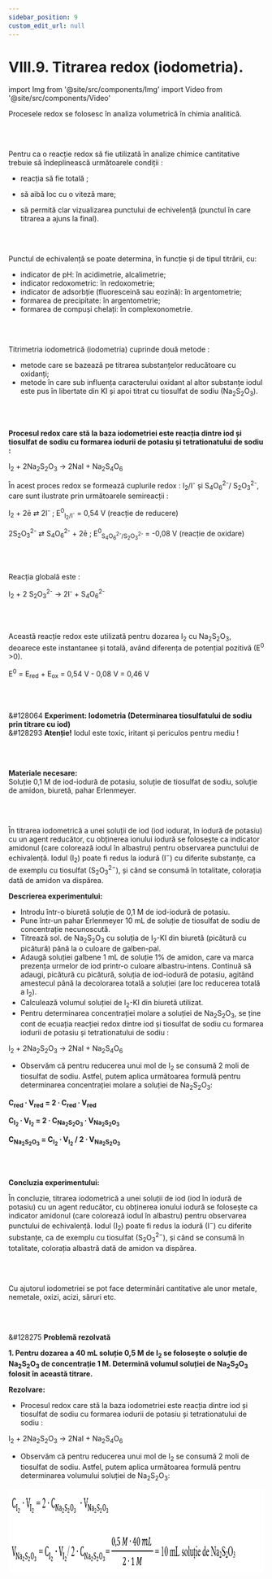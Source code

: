 ```yaml
---
sidebar_position: 9
custom_edit_url: null
---
```


# VIII.9. Titrarea redox (iodometria).


import Img from '@site/src/components/Img'
import Video from '@site/src/components/Video'



<div class="alert alert--primary" role="alert">

Procesele redox se folosesc în analiza volumetrică în chimia analitică. 


</div>

<br></br>


<div class="alert alert--primary" role="alert">

Pentru ca o reacție redox să fie utilizată în analize chimice cantitative trebuie să îndeplinească următoarele condiții :

- reacția să fie totală ;

- să aibă loc cu o viteză mare;

- să permită clar vizualizarea punctului de echivelență (punctul în care titrarea a ajuns la final).



</div>

<br></br>



<div class="alert alert--primary" role="alert">

Punctul de echivalență se poate determina, în funcție și de tipul titrării, cu:      
- indicator de pH: în acidimetrie, alcalimetrie;       
- indicator redoxometric: în redoxometrie;       
- indicator de adsorbție (fluoresceină sau eozină): în argentometrie;       
- formarea de precipitate: în argentometrie;      
- formarea de compuși chelați: în complexonometrie.



</div>

<br></br>






<div class="alert alert--primary" role="alert">

Titrimetria iodometrică (iodometria) cuprinde două metode :      
- metode care se bazează pe titrarea substanțelor reducătoare cu oxidanți;       
- metode în care sub influența caracterului oxidant al altor substanțe iodul este pus în libertate din KI și apoi titrat cu tiosulfat de sodiu (Na<sub>2</sub>S<sub>2</sub>O<sub>3</sub>).



</div>

<br></br>




<div class="alert alert--primary" role="alert">

**Procesul redox care stă la baza iodometriei este reacția dintre iod și tiosulfat de sodiu cu formarea iodurii de potasiu și tetrationatului de sodiu :**

I<sub>2</sub> + 2Na<sub>2</sub>S<sub>2</sub>O<sub>3</sub> → 2NaI + Na<sub>2</sub>S<sub>4</sub>O<sub>6</sub>

În acest proces redox se formează cuplurile redox : I<sub>2</sub>/I<sup>-</sup> și S<sub>4</sub>O<sub>6</sub><sup>2-</sup>/ S<sub>2</sub>O<sub>3</sub><sup>2-</sup>, care sunt ilustrate prin următoarele semireacții :

I<sub>2</sub> + 2ē ⇄ 2I<sup>-</sup> ; E<sup>0</sup><sub>I<sub>2</sub>/I<sup>-</sup></sub> = 0,54 V (reacție de reducere)

2S<sub>2</sub>O<sub>3</sub><sup>2-</sup> ⇄ S<sub>4</sub>O<sub>6</sub><sup>2-</sup> + 2ē ; E<sup>0</sup><sub>S<sub>4</sub>O<sub>6</sub><sup>2-</sup>/S<sub>2</sub>O<sub>3</sub><sup>2-</sup></sub> = -0,08 V (reacție de oxidare)

<br></br>


Reacția globală este :

I<sub>2</sub> + 2 S<sub>2</sub>O<sub>3</sub><sup>2-</sup> → 2I<sup>-</sup> + S<sub>4</sub>O<sub>6</sub><sup>2-</sup>

<br></br>


Această reacție redox este utilizată pentru dozarea I<sub>2</sub> cu Na<sub>2</sub>S<sub>2</sub>O<sub>3</sub>, deoarece este instantanee și totală, având diferența de potențial pozitivă (E<sup>0</sup> >0).

E<sup>0</sup> = E<sub>red</sub> + E<sub>ox</sub> = 0,54 V - 0,08 V = 0,46 V





</div>





<br></br>






<div class="alert alert--success" role="alert">

&#128064 **Experiment: Iodometria (Determinarea tiosulfatului de sodiu prin titrare cu iod)**        
&#128293 **Atenție!** Iodul este toxic, iritant și periculos pentru mediu !

<br></br>



**Materiale necesare:**     
Soluție 0,1 M de iod-iodură de potasiu, soluție de tiosulfat de sodiu, soluție de amidon, biuretă, pahar Erlenmeyer.


<br></br>

În titrarea iodometrică a unei soluții de iod (iod iodurat, în iodură de potasiu) cu un agent reducător, cu obținerea ionului iodură se folosește ca indicator amidonul (care colorează iodul în albastru) pentru observarea punctului de echivalență. Iodul (I<sub>2</sub>) poate fi redus la iodură (I<sup>−</sup>) cu diferite substanțe, ca de exemplu cu tiosulfat (S<sub>2</sub>O<sub>3</sub><sup>2−</sup>), și când se consumă în totalitate, colorația dată de amidon va dispărea.






**Descrierea experimentului:**
- Introdu într-o biuretă soluție de 0,1 M de iod-iodură de potasiu.
- Pune într-un pahar Erlenmeyer 10 mL de soluție de tiosulfat de sodiu de concentrație necunoscută.
- Titrează sol. de Na<sub>2</sub>S<sub>2</sub>O<sub>3</sub> cu soluția de I<sub>2</sub>-KI din biuretă (picătură cu picătură) până la o culoare de galben-pal.
- Adaugă soluției galbene 1 mL de soluție 1% de amidon, care va marca prezența urmelor de iod printr-o culoare albastru-intens. Continuă să adaugi, picătură cu picătură, soluția de iod-iodură de potasiu, agitând  amestecul până la decolorarea totală a soluției (are loc reducerea totală a I<sub>2</sub>).
- Calculează volumul soluției de I<sub>2</sub>-KI din biuretă utilizat.
- Pentru determinarea concentrației molare a soluției de Na<sub>2</sub>S<sub>2</sub>O<sub>3</sub>, se ține cont de ecuația reacției redox dintre iod și tiosulfat de sodiu cu formarea iodurii de potasiu și tetrationatului de sodiu :

I<sub>2</sub> + 2Na<sub>2</sub>S<sub>2</sub>O<sub>3</sub> → 2NaI + Na<sub>2</sub>S<sub>4</sub>O<sub>6</sub>

- Observăm că pentru reducerea unui mol de I<sub>2</sub> se consumă 2 moli de tiosulfat de sodiu. Astfel, putem aplica următoarea formulă pentru determinarea concentrației molare a soluției de Na<sub>2</sub>S<sub>2</sub>O<sub>3</sub>:

**C<sub>red</sub> ∙ V<sub>red</sub> = 2 ∙ C<sub>red</sub> ∙ V<sub>red</sub>**

**C<sub>I<sub>2</sub></sub> ∙ V<sub>I<sub>2</sub></sub> = 2 ∙ C<sub>Na<sub>2</sub>S<sub>2</sub>O<sub>3</sub></sub>  ∙ V<sub>Na<sub>2</sub>S<sub>2</sub>O<sub>3</sub></sub>**

**C<sub>Na<sub>2</sub>S<sub>2</sub>O<sub>3</sub></sub>  = C<sub>I<sub>2</sub></sub> ∙  V<sub>I<sub>2</sub></sub> / 2 ∙ V<sub>Na<sub>2</sub>S<sub>2</sub>O<sub>3</sub></sub>**





<br></br>



**Concluzia experimentului:**

În concluzie, titrarea iodometrică a unei soluții de iod (iod în iodură de potasiu) cu un agent reducător, cu obținerea ionului iodură se folosește ca indicator amidonul (care colorează iodul în albastru) pentru observarea punctului de echivalență. Iodul (I<sub>2</sub>) poate fi redus la iodură (I<sup>−</sup>) cu diferite substanțe, ca de exemplu cu tiosulfat (S<sub>2</sub>O<sub>3</sub><sup>2−</sup>), și când se consumă în totalitate, colorația albastră dată de amidon va dispărea.



</div>

<br></br>


<div class="alert alert--warning" role="alert">


Cu ajutorul iodometriei se pot face determinări cantitative ale unor metale, nemetale, oxizi, acizi, săruri etc.


</div>


<br></br>


<div class="alert alert--warning" role="alert">

&#128275 **Problemă rezolvată**

**1. Pentru dozarea a 40 mL soluție 0,5 M de I<sub>2</sub> se folosește o soluție de Na<sub>2</sub>S<sub>2</sub>O<sub>3</sub> de concentrație 1 M. Determină volumul soluției de Na<sub>2</sub>S<sub>2</sub>O<sub>3</sub> folosit în această titrare.**


**Rezolvare:**

- Procesul redox care stă la baza iodometriei este reacția dintre iod și tiosulfat de sodiu cu formarea iodurii de potasiu și tetrationatului de sodiu :        

I<sub>2</sub> + 2Na<sub>2</sub>S<sub>2</sub>O<sub>3</sub> → 2NaI + Na<sub>2</sub>S<sub>4</sub>O<sub>6</sub>




- Observăm că pentru reducerea unui mol de I<sub>2</sub> se consumă 2 moli de tiosulfat de sodiu. Astfel, putem aplica următoarea formulă pentru determinarea volumului soluției de Na<sub>2</sub>S<sub>2</sub>O<sub>3</sub>: 




<Img className="img-responsive4" src="chimie/clasa12/capitolul8/VIII-9-titrarea-redox-iodometria-poza1-problema-rezolvata1-rezolvare.png" width="1000" height="164" lazy={false} />




</div>

